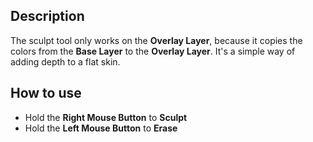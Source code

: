 ## Description
The sculpt tool only works on the **Overlay Layer**, because it copies the colors from the **Base Layer** to the **Overlay Layer**. It's a simple way of adding depth to a flat skin.

## How to use
- Hold the **Right Mouse Button** to **Sculpt**
- Hold the **Left Mouse Button** to **Erase**